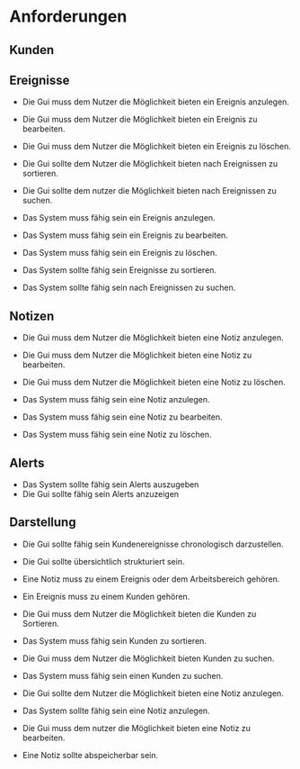 # Anforderungen
## Kunden


## Ereignisse

- Die Gui muss dem Nutzer die Möglichkeit bieten ein Ereignis anzulegen.
- Die Gui muss dem Nutzer die Möglichkeit bieten ein Ereignis zu bearbeiten.
- Die Gui muss dem Nutzer die Möglichkeit bieten ein Ereignis zu löschen.
- Die Gui sollte dem Nutzer die Möglichkeit bieten nach Ereignissen zu sortieren.
- Die Gui sollte dem nutzer die Möglichkeit bieten nach Ereignissen zu suchen.

- Das System muss fähig sein ein Ereignis anzulegen.
- Das System muss fähig sein ein Ereignis zu bearbeiten.
- Das System muss fähig sein ein Ereignis zu löschen.
- Das System sollte fähig sein Ereignisse zu sortieren.
- Das System sollte fähig sein nach Ereignissen zu suchen.

## Notizen

- Die Gui muss dem Nutzer die Möglichkeit bieten eine Notiz anzulegen.
- Die Gui muss dem Nutzer die Möglichkeit bieten eine Notiz zu bearbeiten.
- Die Gui muss dem Nutzer die Möglichkeit bieten eine Notiz zu löschen.

- Das System muss fähig sein eine Notiz anzulegen.
- Das System muss fähig sein eine Notiz zu bearbeiten.
- Das System muss fähig sein eine Notiz zu löschen.

## Alerts

- Das System sollte fähig sein Alerts auszugeben
- Die Gui sollte fähig sein Alerts anzuzeigen

## Darstellung

- Die Gui sollte fähig sein Kundenereignisse chronologisch darzustellen.
- Die Gui sollte übersichtlich strukturiert sein.

- Eine Notiz muss zu einem Ereignis oder dem Arbeitsbereich gehören.
- Ein Ereignis muss zu einem Kunden gehören.

- Die Gui muss dem Nutzer die Möglichkeit bieten die Kunden zu Sortieren.
- Das System muss fähig sein Kunden zu sortieren.

- Die Gui muss dem Nutzer die Möglichkeit bieten Kunden zu suchen.
- Das System muss fähig sein einen Kunden zu suchen.

- Die Gui sollte dem Nutzer die Möglichkeit bieten eine Notiz anzulegen.
- Das System sollte fähig sein eine Notiz anzulegen.

- Die Gui muss dem nutzer die Möglichkeit bieten eine Notiz zu bearbeiten.
- Eine Notiz sollte abspeicherbar sein.



